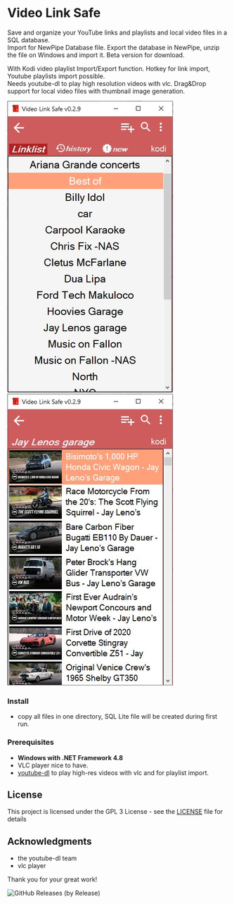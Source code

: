 # Video Link Safe

Save and organize your YouTube links and playlists and local video files in a SQL database.  
Import for NewPipe Database file. Export the database in NewPipe, unzip the file on Windows and import it. 
Beta version for download.
  
With Kodi video playlist Import/Export function. Hotkey for link import, Youtube playlists import possible.  
Needs youtube-dl to play high resolution videos with vlc.  Drag&Drop support for local video files with thumbnail image generation. 

 ![UI](list_n1.JPG)
 ![UI](list_n2.JPG)
 
### Install

- copy all files in one directory, SQL Lite file will be created during first run.
 
### Prerequisites

- **Windows with .NET Framework 4.8** 
- VLC player nice to have.
- [youtube-dl](https://github.com/ytdl-org/youtube-dl/releases) to play high-res videos with vlc and for playlist import.  

 
## License

This project is licensed under the GPL 3 License - see the [LICENSE](LICENSE) file for details

## Acknowledgments

* the youtube-dl team
* vlc player

Thank you for your great work!
 
 
![GitHub Releases (by Release)](https://img.shields.io/github/downloads/Isayso/YT-Link-Safe/v0.2.10/total)

